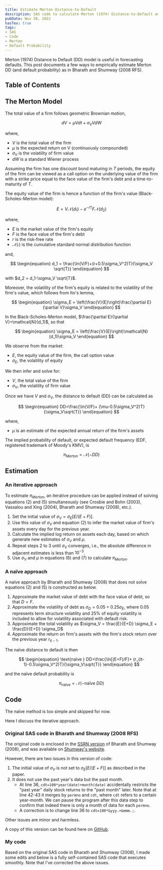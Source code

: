 ```yaml
---
title: Estimate Merton Distance-to-Default
description: SAS code to calculate Merton (1974) Distance-to-Default and default probability as in Bharath and Shumway (2008 RFS).
pubDate: Nov 30, 2022
hasTex: true
tags:
- SAS
- Code
- Merton
- Default Probability
---
```


Merton (1974) Distance to Default (DD) model is useful in forecasting defaults. This post documents a few ways to empirically estimate Merton DD (and default probability) as in Bharath and Shumway (2008 RFS).

## Table of Contents

## The Merton Model

The total value of a firm follows geometric Brownian motion,

$$
\begin{equation}
dV = \mu Vdt+\sigma_V VdW
\end{equation}
$$

where,

- $V$ is the total value of the firm
- $\mu$ is the expected return on V (continuously compounded)
- $\sigma_V$ is the volatility of firm value
- $dW$ is a standard Wiener process

Assuming the firm has one discount bond maturing in $T$ periods, the equity of the firm can be viewed as a call option on the underlying value of the firm with a strike price equal to the face value of the firm's debt and a time-to-maturity of $T$.

The equity value of the firm is hence a function of the firm's value (Black-Scholes-Merton model):

$$
\begin{equation}
E=V\mathcal{N}(d_1)-e^{-rT}F\mathcal{N}(d_2)
\end{equation}
$$

where,

- $E$ is the market value of the firm's equity
- $F$ is the face value of the firm's debt
- $r$ is the risk-free rate
- $\mathcal{N}(\cdot)$ is the cumulative standard normal distribution function

and,

$$
\begin{equation}
d_1 = \frac{\ln(V/F)+(r+0.5\sigma_V^2)T}{\sigma_V \sqrt{T}}
\end{equation}
$$

with $d_2 = d_1-\sigma_V \sqrt{T}$.

Moreover, the volatility of the firm's equity is related to the volatility of the firm's value, which follows from Ito's lemma,

$$
\begin{equation}
\sigma_E = \left(\frac{V}{E}\right)\frac{\partial E}{\partial V}\sigma_V
\end{equation}
$$

In the Black-Scholes-Merton model, $\frac{\partial E}{\partial V}=\mathcal{N}(d_1)$, so that

$$
\begin{equation}
\sigma_E = \left(\frac{V}{E}\right)\mathcal{N}(d_1)\sigma_V
\end{equation}
$$

We observe from the market:

- $E$, the equity value of the firm, the call option value
- $\sigma_E$, the volatility of equity

We then infer and solve for:

- $V$, the total value of the firm
- $\sigma_V$, the volatility of firm value

Once we have $V$ and $\sigma_V$, the distance to default (DD) can be calculated as

$$
\begin{equation}
DD=\frac{\ln(V/F)+ (\mu-0.5\sigma_V^2)T}{\sigma_V\sqrt{T}} 
\end{equation}
$$

where,

- $\mu$ is an estimate of the expected annual return of the firm's assets

The implied probability of default, or expected default frequency (EDF, registered trademark of Moody's KMV), is

$$
\begin{equation}
\pi_{Merton} = \mathcal{N}\left(-DD\right)
\end{equation}
$$

## Estimation

### An iterative approach

To estimate $\pi_{Merton}$, an iterative procedure can be applied instead of solving equations (2) and (5) simultaneously (see Crosbie and Bohn (2003), Vassalou and Xing (2004), Bharath and Shumway (2008), etc.).

1. Set the initial value of $\sigma_V=\sigma_E[E/(E+F)]$.
2. Use this value of $\sigma_V$ and equation (2) to infer the market value of firm's assets every day for the previous year.
3. Calculate the implied log return on assets each day, based on which generate new estimates of $\sigma_V$ and $\mu$.
4. Repeat steps 2 to 3 until $\sigma_V$ converges, i.e., the absolute difference in adjacent estimates is less than $10^{-3}$.
5. Use $\sigma_V$ and $\mu$ in equations (6) and (7) to calculate $\pi_{Merton}$.

### A naïve approach

A naïve approach by Bharath and Shumway (2008) that does not solve equations (2) and (5) is constructed as below.

1. Approximate the market value of debt with the face value of debt, so that $D=F$.
2. Approximate the volatility of debt as $\sigma_D=0.05+0.25\sigma_E$, where 0.05 represents term structure volatility and 25\% of equity volatility is included to allow for volatility associated with default risk.
3. Approximate the total volatility as $\sigma_V = \frac{E}{E+D} \sigma_E + \frac{D}{E+D} \sigma_D$
4. Approximate the return on firm's assets with the firm's stock return over the previous year $r_{it-1}$.

The naïve distance to default is then

$$
\begin{equation}
\text{naïve } DD=\frac{\ln[(E+F)/F]+ (r_{it-1}-0.5\sigma_V^2)T}{\sigma_V\sqrt{T}}
\end{equation}
$$

and the naïve default probability is

$$
\begin{equation}
\pi_{\text{naïve}} = \mathcal{N}(-\text{naïve } DD)
\end{equation}
$$

## Code

The naïve method is too simple and skipped for now. 

Here I discuss the iterative approach.

### Original SAS code in Bharath and Shumway (2008 RFS)

The original code is enclosed in the [SSRN version](https://ssrn.com/abstract=637342) of Bharath and Shumway (2008), and was available on [Shumway's website](http://www-personal.umich.edu/~shumway/papers.dir/nuiter99_print.sas).

However, there are two issues in this version of code:

1. The initial value of $\sigma_V$ is not set to $\sigma_E[E/(E+F)]$ as described in the paper.
2. It does not use the past year's data but the past month.
   - At line 36, `cdt=100*year(date)+month(date)` accidentally restricts the "past year" daily stock returns to the "past month" later. Note that at line 42-43 it merges by `permno` and `cdt`, where `cdt` refers to a certain year-month. We can pause the program after this data step to confirm that indeed there is only a month of data for each `permno`.
   - A correction is to change line 36 to `cdt=100*&yyy.+&mmm.;`.

Other issues are minor and harmless.

A copy of this version can be found here on [GitHub](https://gist.github.com/mgao6767/12e3d99cd1bc55eee42bbe57d87fa042).

### My code

Based on the original SAS code in Bharath and Shumway (2008), I made some edits and below is a fully self-contained SAS code that executes smoothly. Note that I've corrected the above issues.

<script src="https://gist.github.com/mgao6767/1ae3cf6f8b38dd001d0cf7b6850d29a3.js"></script>
